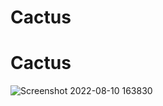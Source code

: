 ﻿# Cactus
# Cactus
![Screenshot 2022-08-10 163830](https://user-images.githubusercontent.com/61544097/183897260-bcf8f0af-0c96-41e0-8d17-a7f941a68c10.png)
